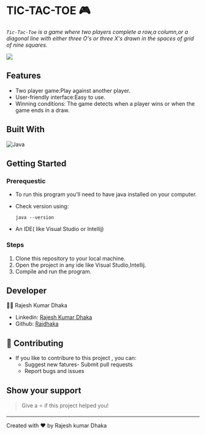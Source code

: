 # **TIC-TAC-TOE 🎮** 
_`Tic-Tac-Toe` is a game where two players complete a row,a column,or a diagonal line with either three O's or three X's drawn in the spaces of grid of nine squares._

![](https://tinyurl.com/yckb5hh2)

## **Features**

* Two player game:Play against another player.
* User-friendly interface:Easy to use.
* Winning conditions: The game detects when a player wins or when the game ends in a draw.


## **Built With**
![Java](https://img.shields.io/badge/java-%23ED8B00.svg?style=for-the-badge&logo=java&logoColor=white)

## **Getting Started**
 
 ### Prerequestic 
* To  run this program you'll need to have java installed on your computer.

* Check version using:
   ```
  java --version
   ```

* An IDE( like Visual Studio or Intellij)


### Steps 
1. Clone this repository to your local machine.
1. Open the project in any ide like Visual Studio,Intellij.
1. Compile and run the program.


## **Developer**

👨‍💻 Rajesh Kumar Dhaka
* Linkedin: [Rajesh Kumar Dhaka](https://www.linkedin.com/in/rajesh-kumar-dhaka-b671a51aa)
* Github: [Rajdhaka](https://github.com/Rajdhaka)

## **🤝 Contributing**

* If you like to contribure to this project , you can:
  * Suggest new fatures- Submit pull requests
  * Report bugs and issues

## **Show your support**
> Give a ⭐ if this project helped you!
---
Created with ❤️ by Rajesh kumar Dhaka




